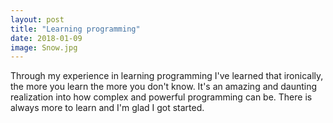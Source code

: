 ```yaml
---
layout: post
title: "Learning programming"
date: 2018-01-09
image: Snow.jpg
---
```

Through my experience in learning programming I've learned that ironically, the more you learn the more you don't know. 
It's an amazing and daunting realization into how complex and powerful programming can be. There is always more to learn and I'm glad I got started.
